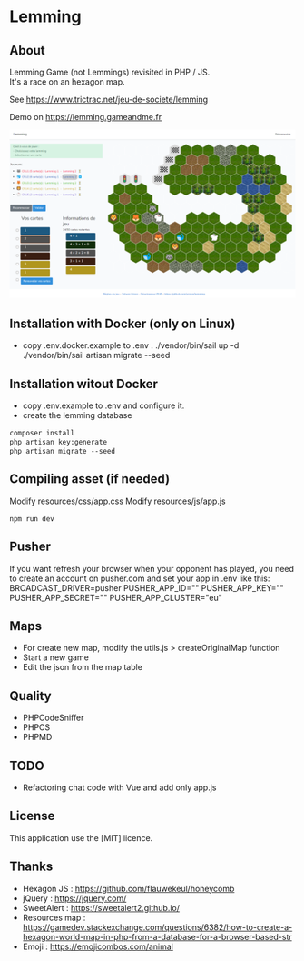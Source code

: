 <h1>Lemming</h1> 

## About

Lemming Game (not Lemmings) revisited in PHP / JS.<br/>
It's a race on an hexagon map.

See https://www.trictrac.net/jeu-de-societe/lemming

Demo on https://lemming.gameandme.fr

<img src="/public/images/screenshot.png" />

## Installation with Docker (only on Linux)
- copy .env.docker.example to .env .
./vendor/bin/sail up -d
./vendor/bin/sail artisan migrate --seed

## Installation witout Docker
- copy .env.example to .env and configure it.
- create the lemming database 
````  
composer install    
php artisan key:generate
php artisan migrate --seed
````  

## Compiling asset (if needed)
Modify resources/css/app.css
Modify resources/js/app.js
````  
npm run dev    
````  

## Pusher
If you want refresh your browser when your opponent has played, you need to 
create an account on pusher.com and set your app in .env like this:
BROADCAST_DRIVER=pusher
PUSHER_APP_ID=""
PUSHER_APP_KEY=""
PUSHER_APP_SECRET=""
PUSHER_APP_CLUSTER="eu"

## Maps
- For create new map, modify the utils.js > createOriginalMap function
- Start a new game
- Edit the json from the map table

## Quality
- PHPCodeSniffer
- PHPCS
- PHPMD

## TODO
- Refactoring chat code with Vue and add only app.js

## License
This application use the [MIT] licence.

## Thanks
- Hexagon JS : https://github.com/flauwekeul/honeycomb
- jQuery : https://jquery.com/
- SweetAlert : https://sweetalert2.github.io/
- Resources map : https://gamedev.stackexchange.com/questions/6382/how-to-create-a-hexagon-world-map-in-php-from-a-database-for-a-browser-based-str
- Emoji : https://emojicombos.com/animal
